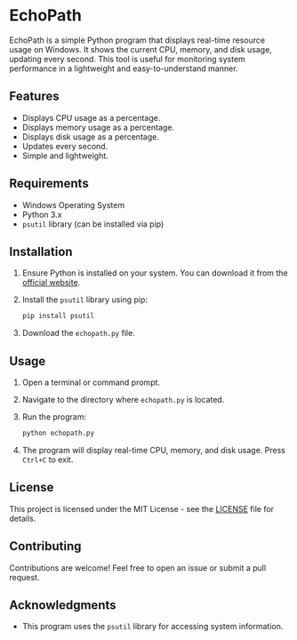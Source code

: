 # EchoPath

EchoPath is a simple Python program that displays real-time resource usage on Windows. It shows the current CPU, memory, and disk usage, updating every second. This tool is useful for monitoring system performance in a lightweight and easy-to-understand manner.

## Features

- Displays CPU usage as a percentage.
- Displays memory usage as a percentage.
- Displays disk usage as a percentage.
- Updates every second.
- Simple and lightweight.

## Requirements

- Windows Operating System
- Python 3.x
- `psutil` library (can be installed via pip)

## Installation

1. Ensure Python is installed on your system. You can download it from the [official website](https://www.python.org/downloads/).
2. Install the `psutil` library using pip:

   ```bash
   pip install psutil
   ```

3. Download the `echopath.py` file.

## Usage

1. Open a terminal or command prompt.
2. Navigate to the directory where `echopath.py` is located.
3. Run the program:

   ```bash
   python echopath.py
   ```

4. The program will display real-time CPU, memory, and disk usage. Press `Ctrl+C` to exit.

## License

This project is licensed under the MIT License - see the [LICENSE](LICENSE) file for details.

## Contributing

Contributions are welcome! Feel free to open an issue or submit a pull request.

## Acknowledgments

- This program uses the `psutil` library for accessing system information.